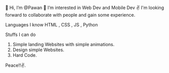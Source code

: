  👋 Hi, I’m @Pawan
 👀 I’m interested in Web Dev and Mobile Dev
 ✌  I'm looking forward to collaborate with people and gain some experience.
 
 Languages I know 
  HTML , CSS , JS , Python
  
 Stuffs I can do
  1. Simple landing Websites with simple animations.
  2. Design simple Websites.
  3. Hard Code.
  
  Peace!!✌.
  

<!---
PawanArasu/PawanArasu is a ✨ special ✨ repository because its `README.md` (this file) appears on your GitHub profile.
You can click the Preview link to take a look at your changes.
--->
